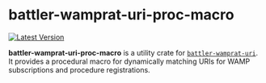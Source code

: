 # battler-wamprat-uri-proc-macro

[![Latest Version]][crates.io]

[Latest Version]: https://img.shields.io/crates/v/battler-wamprat-uri-proc-macro.svg
[crates.io]: https://crates.io/crates/battler-wamprat-uri-proc-macro

**battler-wamprat-uri-proc-macro** is a utility crate for [`battler-wamprat-uri`](https://crates.io/crates/battler-wamprat-uri). It provides a procedural macro for dynamically matching URIs for WAMP subscriptions and procedure registrations.
